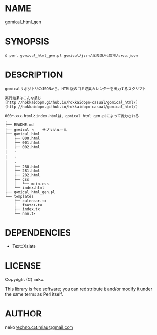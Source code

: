 # NAME

gomical_html_gen

# SYNOPSIS

    $ perl gomical_html_gen.pl gomical/json/北海道/札幌市/area.json

# DESCRIPTION

    gomicalリポジトリのJSONから、HTML版のゴミ収集カレンダーを出力するスクリプト

    実行結果はこんな感じ  
    [http://hokkaidopm.github.io/hokkaidopm-casual/gomical_html/](http://hokkaidopm.github.io/hokkaidopm-casual/gomical_html/)

    000〜xxx.htmlとindex.htmlは、gomical_html_gen.plによって出力される
    .
    ├── README.md
    ├── gomical <--- サブモジュール
    ├── gomical_html
    │   ├── 000.html
    │   ├── 001.html
    │   ├── 002.html
    │   ・
    │   ・
    │   ・
    │   ├── 280.html
    │   ├── 281.html
    │   ├── 282.html
    │   ├── css
    │   │   └── main.css
    │   └── index.html
    ├── gomical_html_gen.pl
    └── templates
        ├── calendar.tx
        ├── footer.tx
        ├── index.tx
        └── nnn.tx

# DEPENDENCIES

 - Text::Xslate

# LICENSE

Copyright (C) neko.

This library is free software; you can redistribute it and/or modify
it under the same terms as Perl itself.

# AUTHOR

neko techno.cat.miau@gmail.com

